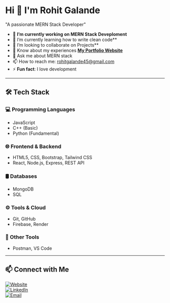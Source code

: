 # Hi 👋 I'm Rohit Galande
"A passionate MERN Stack Developer"

- 🔭 **I’m currently working on MERN Stack Deveploment**
- 🌱 I’m currently learning how to write clean code**
- 👯 I’m looking to collaborate on Projects**
- 📄 Know about my experiences **[My Portfolio Website](https://rohitgalande-portfolio.netlify.app/)**
- 💬 Ask me about MERN stack
- 📫 How to reach me: rohitgalande45@gmail.com
- ⚡ **Fun fact**: I love development

---

## 🛠 Tech Stack 
### 💻 Programming Languages  
- JavaScript 
- C++ (Basic)
- Python (Fundamental)

### 🌐 Frontend & Backend  
- HTML5, CSS, Bootstrap, Tailwind CSS
- React, Node.js, Express, REST API

### 🛢 Databases  
- MongoDB  
- SQL

### ⚙️ Tools & Cloud  
- Git, GitHub  
- Firebase, Render

### 🔧 Other Tools  
- Postman, VS Code

---

  ## 📫 Connect with Me  
[![Website](https://img.shields.io/badge/Website-%23000000.svg?style=for-the-badge&logo=web&logoColor=white)](https://rohitgalande-portfolio.netlify.app/)  
[![LinkedIn](https://img.shields.io/badge/LinkedIn-%230077B5.svg?style=for-the-badge&logo=linkedin&logoColor=white)](https://www.linkedin.com/in/rohitgalande/)  
[![Email](https://img.shields.io/badge/Email-%23D14836.svg?style=for-the-badge&logo=gmail&logoColor=white)](mailto:rohitgalande45@gmail.com) 

